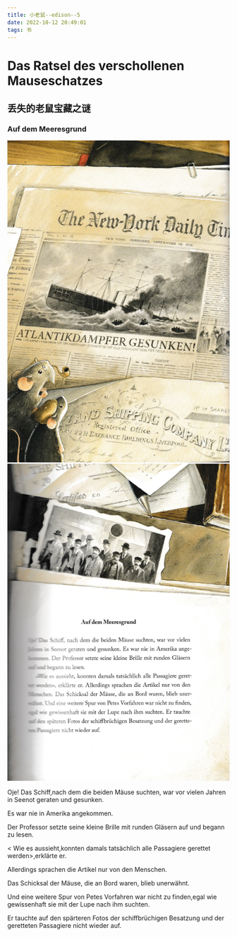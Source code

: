 ```yaml
---
title: 小老鼠--edison--5
date: 2022-10-12 20:49:01
tags: 书
---
```

# Das Ratsel des verschollenen Mauseschatzes
##  丢失的老鼠宝藏之谜
### Auf dem Meeresgrund
![1](./%E5%B0%8F%E8%80%81%E9%BC%A0-edison--5/1.png)
![2](./%E5%B0%8F%E8%80%81%E9%BC%A0-edison--5/2.png)


Oje! Das Schiff,nach dem die beiden Mäuse suchten, war vor vielen Jahren in Seenot geraten und gesunken.

Es war nie in Amerika angekommen.

Der Professor setzte seine kleine Brille mit runden Gläsern auf und begann zu lesen.

  < Wie es aussieht,konnten damals tatsächlich alle Passagiere gerettet werden>,erklärte er.

Allerdings sprachen die Artikel nur von den Menschen.

Das Schicksal der Mäuse, die an Bord waren, blieb unerwähnt.

Und eine weitere Spur von Petes Vorfahren war nicht zu finden,egal wie gewissenhaft sie mit der Lupe nach ihm suchten.

Er tauchte auf den spärteren Fotos der schiffbrüchigen Besatzung und der geretteten Passagiere nicht wieder auf.